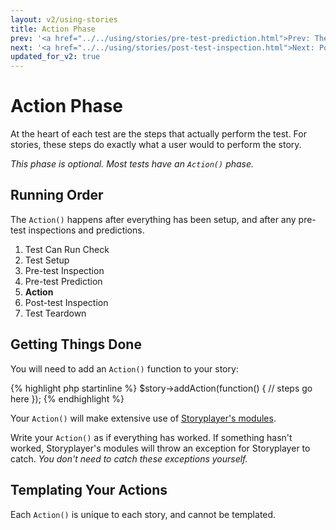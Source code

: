 ```yaml
---
layout: v2/using-stories
title: Action Phase
prev: '<a href="../../using/stories/pre-test-prediction.html">Prev: The Pre-Test Prediction Phase</a>'
next: '<a href="../../using/stories/post-test-inspection.html">Next: Post-Test Inspection Phase</a>'
updated_for_v2: true
---
```


# Action Phase

At the heart of each test are the steps that actually perform the test.  For stories, these steps do exactly what a user would to perform the story.

*This phase is optional. Most tests have an `Action()` phase.*

## Running Order

The `Action()` happens after everything has been setup, and after any pre-test inspections and predictions.

1. Test Can Run Check
1. Test Setup
1. Pre-test Inspection
1. Pre-test Prediction
1. __Action__
1. Post-test Inspection
1. Test Teardown

## Getting Things Done

You will need to add an `Action()` function to your story:

{% highlight php startinline %}
$story->addAction(function() {
    // steps go here
});
{% endhighlight %}

Your `Action()` will make extensive use of [Storyplayer's modules](../modules/index.html).

Write your `Action()` as if everything has worked.  If something hasn't worked, Storyplayer's modules will throw an exception for Storyplayer to catch.  _You don't need to catch these exceptions yourself._

## Templating Your Actions

Each `Action()` is unique to each story, and cannot be templated.